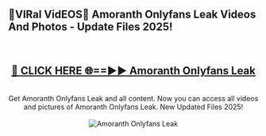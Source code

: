 <h2>🔴VIRal VidEOS🔴 Amoranth Onlyfans Leak Videos And Photos - Update Files 2025!</h2>
<br>
<div align="center">
<h2><a href="https://virallinks.top/odZfE0" rel="nofollow">🔴 CLICK HERE 🌐==►► Amoranth Onlyfans Leak</a></h2>
<br>
Get Amoranth Onlyfans Leak and all content. Now you can access all videos and pictures of Amoranth Onlyfans Leak. New Updated Files 2025!
<br>
<br>
<a href="https://virallinks.top/odZfE0" rel="nofollow" data-target="animated-image.originalLink"><img src="https://i.imgur.com/dJHk4Zq.gif)" alt="Amoranth Onlyfans Leak" style="max-width: 100%; display: inline-block;" data-target="animated-image.originalImage"></a>
</div>
<br>
